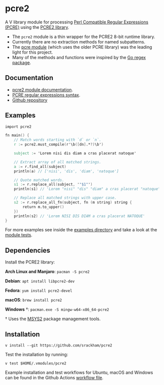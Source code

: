 # pcre2

A V library module for processing [Perl Compatible Regular Expressions (PCRE)](https://en.wikipedia.org/wiki/Perl_Compatible_Regular_Expressions) using the [PCRE2 library](https://www.pcre.org/).

- The `pcre2` module is a thin wrapper for the PCRE2 8-bit runtime library.
- Currently there are no extraction methods for named subpatterns.
- The [pcre module](https://github.com/vlang/pcre) (which uses the older PCRE library) was the leading light for this project.
- Many of the methods and functions were inspired by the [Go regex package](https://pkg.go.dev/regexp).

## Documentation
- [pcre2 module documentation](https://srackham.github.io/pcre2/pcre2.html).
- [PCRE regular expressions syntax](https://www.pcre.org/current/doc/html/pcre2syntax.html).
- [Github repository](https://github.com/srackham/pcre2)

## Examples
```v
import pcre2

fn main() {
	// Match words starting with `d` or `n`.
	r := pcre2.must_compile(r'\b([dn].*?)\b')

	subject := 'Lorem nisi dis diam a cras placerat natoque'

	// Extract array of all matched strings.
	a := r.find_all(subject)
	println(a) // ['nisi', 'dis', 'diam', 'natoque']

	// Quote matched words.
	s1 := r.replace_all(subject, '"$1"')
	println(s1) // 'Lorem "nisi" "dis" "diam" a cras placerat "natoque"'

	// Replace all matched strings with upper case.
	s2 := r.replace_all_fn(subject, fn (m string) string {
		return m.to_upper()
	})
	println(s2) // 'Lorem NISI DIS DIAM a cras placerat NATOQUE'
}
```
For more examples see inside the [examples directory](https://github.com/srackham/pcre2/tree/master/examples) and take a look at the [module tests](https://github.com/srackham/pcre2/blob/master/pcre2_test.v).

## Dependencies
Install the PCRE2 library:

**Arch Linux and Manjaro**: `pacman -S pcre2`

**Debian**: `apt install libpcre2-dev`

**Fedora**: `yum install pcre2-devel`

**macOS**: `brew install pcre2`

**Windows** †: `pacman.exe -S mingw-w64-x86_64-pcre2`

† Uses the [MSYS2](https://www.msys2.org/) package management tools.

## Installation

    v install --git https://github.com/srackham/pcre2

Test the installation by running:

    v test $HOME/.vmodules/pcre2

Example installation and test workflows for Ubuntu, macOS and Windows can be found in the Github Actions [workflow file](https://github.com/srackham/pcre2/blob/master/.github/workflows/ci.yml).